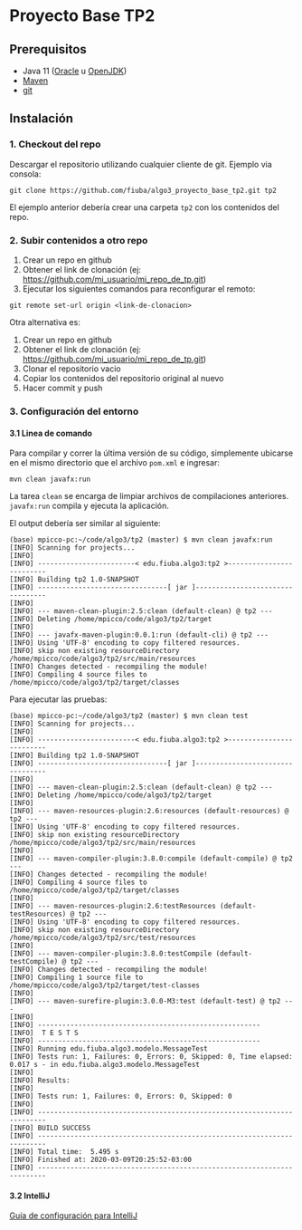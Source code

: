 # Proyecto Base TP2

## Prerequisitos

* Java 11 ([Oracle](https://www.oracle.com/java/technologies/javase-jdk11-downloads.html) u [OpenJDK](https://openjdk.java.net/install/))
* [Maven](https://maven.apache.org/)
* [git](https://git-scm.com/)

## Instalación

### 1. Checkout del repo

Descargar el repositorio utilizando cualquier cliente de git. Ejemplo via consola:

```shell script
git clone https://github.com/fiuba/algo3_proyecto_base_tp2.git tp2
```

El ejemplo anterior debería crear una carpeta `tp2` con los contenidos del repo.

### 2. Subir contenidos a otro repo

1. Crear un repo en github
2. Obtener el link de clonación (ej: https://github.com/mi_usuario/mi_repo_de_tp.git)
3. Ejecutar los siguientes comandos para reconfigurar el remoto:

```shell script
git remote set-url origin <link-de-clonacion>
```

Otra alternativa es:

1. Crear un repo en github
2. Obtener el link de clonación (ej: https://github.com/mi_usuario/mi_repo_de_tp.git)
3. Clonar el repositorio vacio
4. Copiar los contenidos del repositorio original al nuevo
5. Hacer commit y push

### 3. Configuración del entorno

#### 3.1 Linea de comando

Para compilar y correr la última versión de su código, simplemente ubicarse en el mismo directorio que el archivo `pom.xml` e ingresar:

```shell script
mvn clean javafx:run
```

La tarea `clean` se encarga de limpiar archivos de compilaciones anteriores. `javafx:run` compila y ejecuta la aplicación.

El output debería ser similar al siguiente:

```shell script
(base) mpicco-pc:~/code/algo3/tp2 (master) $ mvn clean javafx:run
[INFO] Scanning for projects...
[INFO] 
[INFO] ------------------------< edu.fiuba.algo3:tp2 >-------------------------
[INFO] Building tp2 1.0-SNAPSHOT
[INFO] --------------------------------[ jar ]---------------------------------
[INFO] 
[INFO] --- maven-clean-plugin:2.5:clean (default-clean) @ tp2 ---
[INFO] Deleting /home/mpicco/code/algo3/tp2/target
[INFO] 
[INFO] --- javafx-maven-plugin:0.0.1:run (default-cli) @ tp2 ---
[INFO] Using 'UTF-8' encoding to copy filtered resources.
[INFO] skip non existing resourceDirectory /home/mpicco/code/algo3/tp2/src/main/resources
[INFO] Changes detected - recompiling the module!
[INFO] Compiling 4 source files to /home/mpicco/code/algo3/tp2/target/classes
```

Para ejecutar las pruebas:

```shell script
(base) mpicco-pc:~/code/algo3/tp2 (master) $ mvn clean test
[INFO] Scanning for projects...
[INFO] 
[INFO] ------------------------< edu.fiuba.algo3:tp2 >-------------------------
[INFO] Building tp2 1.0-SNAPSHOT
[INFO] --------------------------------[ jar ]---------------------------------
[INFO] 
[INFO] --- maven-clean-plugin:2.5:clean (default-clean) @ tp2 ---
[INFO] Deleting /home/mpicco/code/algo3/tp2/target
[INFO] 
[INFO] --- maven-resources-plugin:2.6:resources (default-resources) @ tp2 ---
[INFO] Using 'UTF-8' encoding to copy filtered resources.
[INFO] skip non existing resourceDirectory /home/mpicco/code/algo3/tp2/src/main/resources
[INFO] 
[INFO] --- maven-compiler-plugin:3.8.0:compile (default-compile) @ tp2 ---
[INFO] Changes detected - recompiling the module!
[INFO] Compiling 4 source files to /home/mpicco/code/algo3/tp2/target/classes
[INFO] 
[INFO] --- maven-resources-plugin:2.6:testResources (default-testResources) @ tp2 ---
[INFO] Using 'UTF-8' encoding to copy filtered resources.
[INFO] skip non existing resourceDirectory /home/mpicco/code/algo3/tp2/src/test/resources
[INFO] 
[INFO] --- maven-compiler-plugin:3.8.0:testCompile (default-testCompile) @ tp2 ---
[INFO] Changes detected - recompiling the module!
[INFO] Compiling 1 source file to /home/mpicco/code/algo3/tp2/target/test-classes
[INFO] 
[INFO] --- maven-surefire-plugin:3.0.0-M3:test (default-test) @ tp2 ---
[INFO] 
[INFO] -------------------------------------------------------
[INFO]  T E S T S
[INFO] -------------------------------------------------------
[INFO] Running edu.fiuba.algo3.modelo.MessageTest
[INFO] Tests run: 1, Failures: 0, Errors: 0, Skipped: 0, Time elapsed: 0.017 s - in edu.fiuba.algo3.modelo.MessageTest
[INFO] 
[INFO] Results:
[INFO] 
[INFO] Tests run: 1, Failures: 0, Errors: 0, Skipped: 0
[INFO] 
[INFO] ------------------------------------------------------------------------
[INFO] BUILD SUCCESS
[INFO] ------------------------------------------------------------------------
[INFO] Total time:  5.495 s
[INFO] Finished at: 2020-03-09T20:25:52-03:00
[INFO] ------------------------------------------------------------------------
```

#### 3.2 IntelliJ

[Guía de configuración para IntelliJ](./IntelliJ.md)
